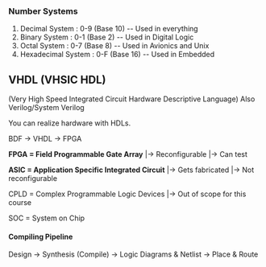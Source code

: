 ### Number Systems

1. Decimal System : 0-9 (Base 10) -- Used in everything
2. Binary System : 0-1 (Base 2) -- Used in Digital Logic
3. Octal System : 0-7 (Base 8) -- Used in Avionics and Unix
4. Hexadecimal System : 0-F (Base 16) -- Used in Embedded

## VHDL (VHSIC HDL)
(Very High Speed Integrated Circuit Hardware Descriptive Language)
Also Verilog/System Verilog

You can realize hardware with HDLs.

BDF -> VHDL -> FPGA

**FPGA = Field Programmable Gate Array**
|-> Reconfigurable
|-> Can test

**ASIC = Application Specific Integrated Circuit**
|-> Gets fabricated
|-> Not reconfigurable

CPLD = Complex Programmable Logic Devices
|-> Out of scope for this course

SOC = System on Chip

#### Compiling Pipeline
Design -> Synthesis (Compile) -> Logic Diagrams & Netlist -> Place & Route